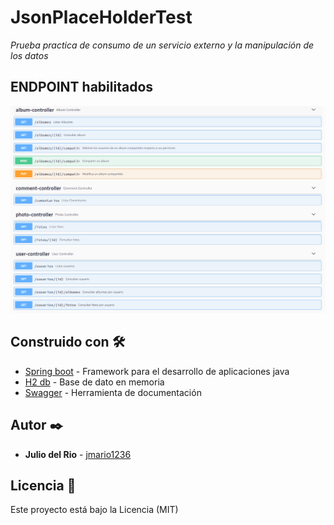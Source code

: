 # JsonPlaceHolderTest

_Prueba practica de consumo de un servicio externo y la manipulación de los datos_


## ENDPOINT habilitados

![Endpoints](https://raw.githubusercontent.com/jmario1236/json-placeholder-test/master/Captura.PNG)


## Construido con 🛠️


* [Spring boot](https://spring.io/projects/spring-boot) - Framework para el desarrollo de aplicaciones java 
* [H2 db](https://www.h2database.com/html/main.html) - Base de dato en memoria
* [Swagger](https://swagger.io/) - Herramienta de documentación


## Autor ✒️

* **Julio del Rio** - [jmario1236](https://github.com/jmario1236)

## Licencia 📄

Este proyecto está bajo la Licencia (MIT)

